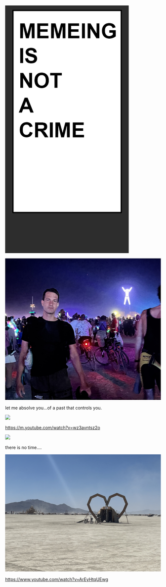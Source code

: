 ![alt text](https://github.com/DavidPynes/memes/blob/main/meme_crime.png)

![](https://github.com/DavidPynes/memes/blob/main/IMG_3570.jpeg)

let me absolve you...of a past that controls you.

![](https://www.youtube.com/watch?v=R4shwJBnYEM)

https://m.youtube.com/watch?v=wz3avntsz2o

![](https://github.com/DavidPynes/memes/blob/main/BURN.gif)

there is no time....

![](https://github.com/DavidPynes/memes/blob/main/IMG_3515.jpeg)

https://www.youtube.com/watch?v=ArEyHtqUEwg
